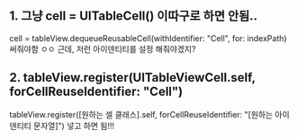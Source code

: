 ## 1. 그냥 cell = UITableCell() 이따구로 하면 안됨..
cell = tableView.dequeueReusableCell(withIdentifier: "Cell", for: indexPath) 써줘야함 ㅇㅇ
근데, 저런 아이덴티티를 설정 해줘야겠지?

## 2. tableView.register(UITableViewCell.self, forCellReuseIdentifier: "Cell")
tableView.register([원하는 셀 클래스].self, forCellReuseIdentifier: "[원하는 아이덴티티 문자열]") 넣고 하면 됨!!!
